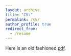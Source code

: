 ```yaml
---
layout: archive
title: "CV:"
permalink: /cv/
author_profile: true
redirect_from:
  - /resume
---
```


Here is an old fashioned [pdf](https://kstoeckl.github.io/files/CV.pdf).
